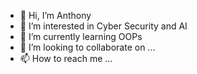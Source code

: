 - 👋 Hi, I’m Anthony
- 👀 I’m interested in Cyber Security and AI
- 🌱 I’m currently learning OOPs
- 💞️ I’m looking to collaborate on ...
- 📫 How to reach me ...

<!---
anthv1/anthv1 is a ✨ special ✨ repository because its `README.md` (this file) appears on your GitHub profile.
You can click the Preview link to take a look at your changes.
--->
